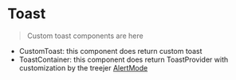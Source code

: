 # Toast

> Custom toast components are here

- CustomToast: this component does return custom toast
- ToastContainer: this component does return ToastProvider with customization by the treejer [AlertMode](../../utilities/helpers/alert.ts)
